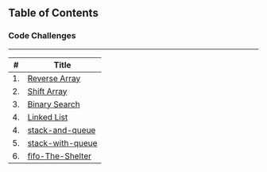 ## Table of Contents

### Code Challenges

--------------------------------------------

| #             | Title         |
| ------------- | ------------- |
| 1. | [Reverse Array](https://github.com/MohdAzzam/data-structures-and-algorithms-401/blob/array-reverse/javascript/arrays/challenges/arrayReverse/array-reverse.js) |
| 2. | [Shift Array](https://github.com/MohdAzzam/data-structures-and-algorithms-401/tree/main/javascript/arrays/challenges/arrayShift) |
| 3. | [Binary Search](https://github.com/MohdAzzam/data-structures-and-algorithms-401/tree/main/javascript/arrays/challenges/array-binary-search) |
| 4. | [Linked List](https://github.com/MohdAzzam/data-structures-and-algorithms-401/tree/main/javascript/linked-list)
| 4. | [stack-and-queue ](https://github.com/MohdAzzam/data-structures-and-algorithms-401/tree/main/javascript/stack-and-queue)
| 5. |[stack-with-queue](https://github.com/MohdAzzam/data-structures-and-algorithms-401/tree/main/javascript/queueWithStacks)
| 6. |[fifo-The-Shelter](https://github.com/MohdAzzam/data-structures-and-algorithms-401/tree/main/javascript/fifoAnimalShelter)

